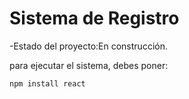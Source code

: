 <h1> Sistema de Registro</h1>

-Estado del proyecto:En construcción.

para ejecutar el sistema, debes poner:

```npm install react```
